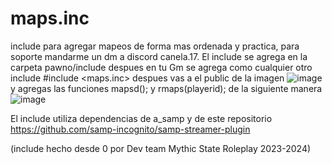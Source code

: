# maps.inc
include para agregar mapeos de forma mas ordenada y practica, para soporte mandarme un dm a discord canela.17.
El include se agrega en la carpeta pawno/include despues en tu Gm se agrega como cualquier otro include #include <maps.inc>
despues vas a el public de la imagen
![image](https://github.com/LeoCan8/maps.inc/assets/110325378/4499b756-847f-4219-a3c6-bbe65ab93a5c)
y agregas las funciones mapsd(); y rmaps(playerid); de la siguiente manera
![image](https://github.com/LeoCan8/maps.inc/assets/110325378/3959351c-ad8e-4469-b028-802dce99f8bb)

El include utiliza dependencias de a_samp y de este repositorio https://github.com/samp-incognito/samp-streamer-plugin

(include hecho desde 0 por Dev team Mythic State Roleplay 2023-2024)


